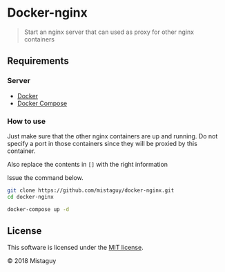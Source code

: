 # Docker-nginx
> Start an nginx server that can used as proxy for other nginx containers

## Requirements

### Server

* [Docker](http://docs.docker.com/linux/started/)
* [Docker Compose](https://docs.docker.com/compose/install/)

### How to use
Just make sure that the other nginx containers are up and running.
Do not specify a port in those containers since they will be proxied
by this container.

Also replace the contents in `[]` with the right information

Issue the command below.

```bash
git clone https://github.com/mistaguy/docker-nginx.git
cd docker-nginx

docker-compose up -d

```

## License

This software is licensed under the [MIT license](https://github.com/mistaguy/docker-database/blob/master/LICENSE).

© 2018 Mistaguy